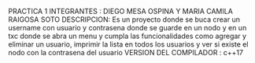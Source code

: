 PRACTICA 1 
INTEGRANTES : DIEGO MESA OSPINA Y MARIA CAMILA RAIGOSA SOTO
DESCRIPCION: Es un proyecto donde se buca crear un username con usuario y contrasena donde se guarde en un nodo y en un txc donde se abra un menu y cumpla las funcionalidades como agregar y eliminar un usuario, imprimir la lista en todos los usuarios y ver si existe el nodo con la contrasena del usuario
VERSION DEL COMPILADOR : c++17
